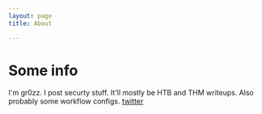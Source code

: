 ```yaml
---
layout: page 
title: About

---
```


# Some info 
I'm gr0zz. I post securty stuff. It'll mostly be HTB and THM writeups. Also probably some workflow configs.
[twitter](https://twitter.com/0xWukong)